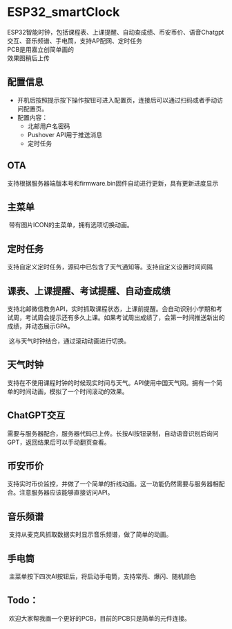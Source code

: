 # ESP32_smartClock

ESP32智能时钟，包括课程表、上课提醒、自动查成绩、币安币价、语音Chatgpt交互、音乐频谱、手电筒，支持AP配网、定时任务  
PCB是用嘉立创简单画的  
效果图稍后上传

## 配置信息

- 开机后按照提示按下操作按钮可进入配置页，连接后可以通过扫码或者手动访问配置页。
- 配置内容：
  - 北邮用户名密码
  - Pushover API用于推送消息
  - 定时任务
## OTA
  支持根据服务器端版本号和firmware.bin固件自动进行更新，具有更新进度显示 
## 主菜单

​	带有图片ICON的主菜单，拥有选项切换动画。

## 定时任务

​	支持自定义定时任务，源码中已包含了天气通知等。支持自定义设置时间间隔

## 课表、上课提醒、考试提醒、自动查成绩

​	支持北邮微信教务API，实时抓取课程状态，上课前提醒。会自动识别小学期和考试周，考试周会提示还有多久上课。如果考试周出成绩了，会第一时间推送新出的成绩，并动态展示GPA。

​	这与天气时钟结合，通过滚动动画进行切换。

## 天气时钟

​	支持在不使用课程时钟的时候现实时间与天气。API使用中国天气网。拥有一个简单的时间动画，模拟了一个时间滚动的效果。

## ChatGPT交互

​	需要与服务器配合，服务器代码已上传。长按AI按钮录制，自动语音识别后询问GPT，返回结果后可以手动翻页查看。

## 币安币价

​	支持实时币价监控，并做了一个简单的折线动画。这一功能仍然需要与服务器相配合。注意服务器应该能够直接访问API。

## 音乐频谱

​	支持从麦克风抓取数据实时显示音乐频谱，做了简单的动画。

## 手电筒

​	主菜单按下四次AI按钮后，将启动手电筒，支持常亮、爆闪、随机颜色

## Todo：

​	欢迎大家帮我画一个更好的PCB，目前的PCB只是简单的元件连接。
